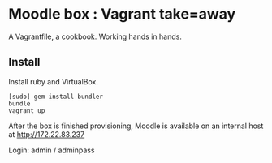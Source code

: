 Moodle box : Vagrant take=away
==============================

A Vagrantfile, a cookbook. Working hands in hands.

Install
-------

Install ruby and VirtualBox.

```
[sudo] gem install bundler
bundle
vagrant up
```

After the box is finished provisioning, Moodle is available on an
internal host at http://172.22.83.237

Login: admin / adminpass
